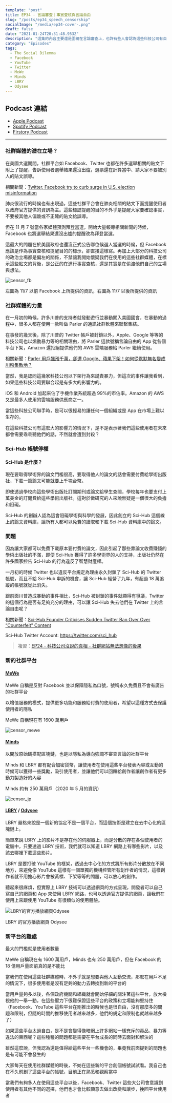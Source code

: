 ```yaml
---
template: "post"
title: EP34 - 言論審查｜事實查核與言論自由
slug: "/posts/ep34_speech_censorship"
socialImage: "/media/ep34-cover-.png"
draft: false
date: "2021-01-24T20:31:48.953Z"
description: "這集的內容主要還是圍繞在言論審查上，也許有些人會認為這些科技公司有自己的立場有什麼不對，能力越大責任越大也很像某種程度的情緒勒索，但依照立場決定用戶接受到什麼樣資訊真的可以嗎？到底言論審查是用來公正的事實審查，還是用來偷渡立場？"
category: "Episodes"
tags:
  - The Social Dilemma
  - Facebook
  - YouTube
  - Twitter
  - MeWe
  - Minds
  - LBRY
  - Odysee
---
```


## Podcast 連結

- [Apple Podcast](https://podcasts.apple.com/tw/podcast/%E8%B3%87%E5%AE%89%E8%A7%A3%E5%A3%93%E7%B8%AE/id1513276667#episodeGuid=ckkblul8creud0854p6hr39ta)
- [Spotify Podcast](https://open.spotify.com/episode/3plLXMpb72UMyfJL2I7Nbq?si=uADn9cO7RTOOvbwSepCBEQ)
- [Firstory Podcast](https://open.firstory.me/story/ckkblul8creud0854p6hr39ta)
---

### 社群媒體的潛在立場？

在美國大選期間，社群平台如 Facebook、Twitter 也都在許多選舉相關的貼文下附上了提醒，告訴使用者選舉結果還沒出爐，選票還在計算當中、請大家不要被別人的貼文誤導。

相關新聞：[Twitter, Facebook try to curb surge in U.S. election misinformation](https://www.theglobeandmail.com/business/international-business/us-business/article-trumps-election-posts-put-twitter-and-facebooks-misinformation/)

肺炎很流行的時候也有出現過，這些社群平台會在肺炎相關的貼文下面提醒使用者以政府官方提供的資訊為主。這些標誌提醒的目的不外乎是提醒大家要確認事實，不要被其他人偏跛或不正確的貼文給誤導。

但在 11 月 7 號當各家媒體預測拜登當選，開始大量報導相關新聞的時候，Facebook 也將選舉結果還沒出爐的提醒改為拜登當選。

這最大的問題在於美國政府也還沒正式公告哪位候選人當選的時候，但 Facebook 應該是作為事實查核和提醒目的的標示，卻直接這樣寫。再加上大部分的科技公司的政治立場都是偏左的關係，不禁讓我開始懷疑我們在使用的這些社群媒體，在標示這些貼文的背後，是公正的在進行事實查核，還是其實是在偷渡他們自己的立場與想法。

![censor_fb](/media/censor_fb.png)

左圖為 11/7 以前 Facebook 上所提供的資訊，右圖為 11/7 以後所提供的資訊

### 社群媒體的力量

在一月初的時候，許多川普的支持者就發動遊行並暴動闖入美國國會，在暴動的過程中，很多人都在使用一款叫做 Parler 的通訊社群軟體來聯繫集結。

在事發的幾天後，除了川普的 Twitter 帳戶被封鎖以外，Apple、Google 等等的科技公司也以煽動暴力等的相關理由，將 Parler 這款號稱言論自由的 App 從各個平台下架，Amazon 還拒絕提供他們的 AWS 雲端服務給 Parler 繼續使用。

相關新聞：[Parler 用戶飆漲千萬，卻遭 Google、蘋果下架！如何從默默無名變成川粉集散地？](https://www.bnext.com.tw/article/61016/parler-google-apple)

當然，我是認同這幾家科技公司以下架行為來譴責暴力，但這次的事件讓我看到，如果這些科技公司要聯合起是有多大的影響力的。

iOS 和 Android 加起來佔了手機作業系統超過 99%的市佔率。Amazon 的 AWS 又是最多人使用的雲端服務供應商之一。

當這些科技公司聯手時，是可以很輕易的讓任何一個組織或是 App 在市場上難以生存的。

在這些科技公司有這麼大的影響力的情況下，是不是表示著我們這些使用者在未來都會需要乖乖聽他們的話，不然就會遭到封殺？

### Sci-Hub 帳號停權

#### Sci-Hub 是什麼？

現在要取得學術界的論文門檻很高，要取得他人的論文的話會需要付費給學術出版社，下載一篇論文可能就要上千塊台幣。

即使透過學校向這些學術出版社訂閱期刊或論文給學生查閱，學校每年也要支付上萬美金的訂閱費給這些學術出版社。這對於做研究的人來說無疑是一個很大的負擔和阻礙。

Sci-Hub 的創辦人認為這會阻礙學術與科學的發展，因此創立的 Sci-Hub 這個線上的論文資料庫，讓所有人都可以免費的讀取和下載 Sci-Hub 資料庫中的論文。

### 問題

因為讓大家都可以免費下載原本要付費的論文，因此引起了那些靠論文收費賺錢的學術出版社的不滿，即便 Sci-Hub 獲得了許多學術界的人的支持，出版社仍然在許多國家控告 Sci-Hub 的行為違反了智慧財產權。

一月初的時候 Twitter 也以違反平台規定為理由永久封鎖了 Sci-Hub 的 Twitter 帳號，而且不給 Sci-Hub 申訴的機會，讓 Sci-Hub 經營了九年，有超過 18 萬追蹤的帳號就從此消失。

跟前面川普造成暴動的事件相比，Sci-Hub 被封鎖的事件就顯得有爭議，Twitter 的這個行為是否有足夠充分的理由，可以讓 Sci-Hub 失去他們在 Twitter 上的言論自由呢？

相關新聞：[Sci-Hub Founder Criticises Sudden Twitter Ban Over Over “Counterfeit” Content](https://torrentfreak.com/sci-hub-founder-criticises-sudden-twitter-ban-over-over-counterfeit-content-210108/)

Sci-Hub Twitter Account: https://twitter.com/sci_hub

> 複習：[EP24 - 科技公司沒說的真相 - 社群網站無法想像的後果](/posts/ep24_the_social_dilemma)

### 新的社群平台

#### [MeWe](https://mewe.com/)

MeWe 自稱是反對 Facebook 並以保障隱私為口號，號稱永久免費且不會有廣告的社群平台

以增值服務的模式，提供更多功能和服務給付費的使用者，希望以這種方式去保護使用者的隱私

MeWe 自稱現在有 1600 萬用戶

![censor_mewe](/media/censor_mewe.png)

#### [Minds](https://www.minds.com/)

以開放原始碼搭配區塊鏈，也是以隱私為導向強調不審查言論的社群平台

Minds 和 LBRY 都有配合加密貨幣，讓使用者在使用這些平台發表內容或互動的時候可以獲得一些獎勵，吸引使用者，並讓他們可以回饋給創作者讓創作者有更多動力製造好的內容

Minds 約有 250 萬用戶（2020 年 5 月的資訊）

![censor_jp](/media/censor_minds.png)

#### [LBRY](https://lbry.tv/) / [Odysee](https://odysee.com/)

LBRY 嚴格來說是一個新的協定不是一個平台，而這個技術是建立在去中心化的區塊鏈上。

簡單來說 LBRY 上的影片不是存在他的伺服器上，而是分散的存在各個使用者的電腦中，只要透過 LBRY 技術，我們就可以知道 LBRY 網路上有哪些影片，以及該去哪裡下載這些影片。

LBRY 是要打破 YouTube 的框架，透過去中心化的方式將所有影片分散放在不同地方，來避免像 YouTube 這樣有一個單獨的機構控管所有創作者的情況，這樣創作者就不用擔心影片會被黃標、下架等等的問題，可以放心的創作。

聽起來很麻煩，但實際上 LBRY 技術可以透過網頁的方式呈現，開發者可以自己寫自己的網頁和 App 來使用 LBRY 網路，也可以透過官方提供的網頁，讓我們在使用上來跟使用 YouTube 有很類似的使用體驗。

![LBRY的官方播放網頁Odysee](/media/censor_odysee.png "LBRY的官方播放網頁Odysee")

LBRY 的官方播放網頁 Odysee

### 新平台的難處

最大的門檻就是使用者數量

MeWe 自稱現在有 1600 萬用戶，Minds 也有 250 萬用戶，但在 Facebook 的 18 億用戶量面前真的是不能比

當我們在使用這些社群媒體時，不外乎就是想要與他人互動交流，那麼在用戶不足的情況下，很多使用者是沒有足夠的動力去轉換到新的平台的

當用戶量夠多以後，各個政府機關和組織就會開始仔細的關注著這些平台，放大檢視他的一舉一動，在這些壓力下很難保證這些平台的政策和立場能夠堅持住
（Facebook、YouTube 這些平台在剛推出的時候也是很自由，沒有那麼多的問題和限制，但隨的時間的推移使用者越來越多，他們的規定和限制也就越來越多了）

如果這些平台太過自由，是不是會變得像暗網上許多網站一樣充斥的毒品、暴力等違法的東西呢？這些種種的問題都是需要在平台成長的同時去面對和解決的

雖然這麼說，但我認為還是值得給這些平台一些機會的，畢竟我前面提到的問題也是有可能不會發生的

大家每天在使用社群媒體的時後，不妨在這些新的平台創個帳號試試看。我自己也在不久前創了這些平台的帳號，目前正在熟悉和觀察當中

當我們有夠多人在使用這些平台以後，Facebook、Twitter 這些大公司會意識到使用者有其他不同的選擇，他們也才會比較願意去做出改變和讓步，挽回平台使用者
